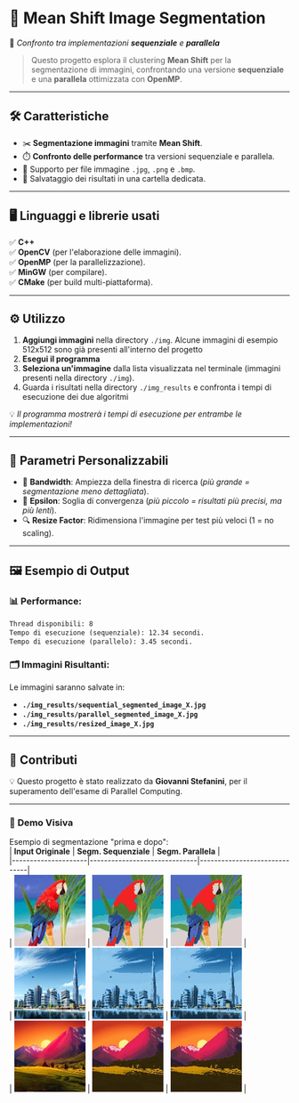 # 🎨 **Mean Shift Image Segmentation**  
🚀 *Confronto tra implementazioni **sequenziale** e **parallela***  

> Questo progetto esplora il clustering **Mean Shift** per la segmentazione di immagini, confrontando una versione **sequenziale** e una **parallela** ottimizzata con **OpenMP**.  

---

## 🛠️ **Caratteristiche**
- ✂️ **Segmentazione immagini** tramite **Mean Shift**.
- ⏱️ **Confronto delle performance** tra versioni sequenziale e parallela.
- 📁 Supporto per file immagine `.jpg`, `.png` e `.bmp`.
- 💾 Salvataggio dei risultati in una cartella dedicata.

---

## 🖥️ **Linguaggi e librerie usati**
✅ **C++**  
✅ **OpenCV** (per l'elaborazione delle immagini).  
✅ **OpenMP** (per la parallelizzazione).  
✅ **MinGW** (per compilare).  
✅ **CMake** (per build multi-piattaforma).  

---

## ⚙️ **Utilizzo**
1. **Aggiungi immagini** nella directory `./img`. Alcune immagini di esempio 512x512 sono già presenti all'interno del progetto
2. **Esegui il programma**
3. **Seleziona un'immagine** dalla lista visualizzata nel terminale (immagini presenti nella directory `./img`).
4. Guarda i risultati nella directory `./img_results` e confronta i tempi di esecuzione dei due algoritmi 

💡 *Il programma mostrerà i tempi di esecuzione per entrambe le implementazioni!*  

---

## 🔧 **Parametri Personalizzabili**
- 📏 **Bandwidth**: Ampiezza della finestra di ricerca (*più grande = segmentazione meno dettagliata*).  
- 🎯 **Epsilon**: Soglia di convergenza (*più piccolo = risultati più precisi, ma più lenti*).  
- 🔍 **Resize Factor**: Ridimensiona l'immagine per test più veloci (1 = no scaling).  

---

## 🖼️ **Esempio di Output**
### 📊 **Performance:**
```
Thread disponibili: 8
Tempo di esecuzione (sequenziale): 12.34 secondi.
Tempo di esecuzione (parallelo): 3.45 secondi.
```

### 🗂️ **Immagini Risultanti:**
Le immagini saranno salvate in:  
- **`./img_results/sequential_segmented_image_X.jpg`**  
- **`./img_results/parallel_segmented_image_X.jpg`**  
- **`./img_results/resized_image_X.jpg`**

---

## 🎉 **Contributi**
💡 Questo progetto è stato realizzato da **Giovanni Stefanini**, per il superamento dell'esame di Parallel Computing.  

---

### 👀 **Demo Visiva**
Esempio di segmentazione "prima e dopo":   
| **Input Originale** | **Segm. Sequenziale** | **Segm. Parallela** |  
|---------------------|------------------------------|------------------------------|  
| ![Original](./cmake-build-debug/img_results/resized_image_1.jpg) | ![Sequential](./cmake-build-debug/img_results/sequential_segmented_image_1.jpg) | ![Parallel](./cmake-build-debug/img_results/parallel_segmented_image_1.jpg) |  
| ![Original](./cmake-build-debug/img_results/resized_image_2.jpg) | ![Sequential](./cmake-build-debug/img_results/sequential_segmented_image_2.jpg) | ![Parallel](./cmake-build-debug/img_results/parallel_segmented_image_2.jpg) |  
| ![Original](./cmake-build-debug/img_results/resized_image_3.jpg) | ![Sequential](./cmake-build-debug/img_results/sequential_segmented_image_3.jpg) | ![Parallel](./cmake-build-debug/img_results/parallel_segmented_image_3.jpg) |  
